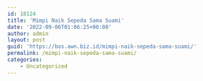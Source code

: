 ```yaml
---
id: 18124
title: 'Mimpi Naik Sepeda Sama Suami'
date: '2022-09-06T01:06:25+00:00'
author: admin
layout: post
guid: 'https://bos.awn.biz.id/mimpi-naik-sepeda-sama-suami/'
permalink: /mimpi-naik-sepeda-sama-suami/
categories:
    - Uncategorized
---
```


